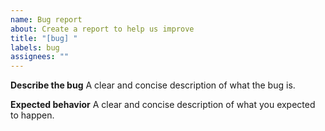 ```yaml
---
name: Bug report
about: Create a report to help us improve
title: "[bug] "
labels: bug
assignees: ""
---
```


**Describe the bug** A clear and concise description of what the bug is.

**Expected behavior** A clear and concise description of what you expected to happen.
